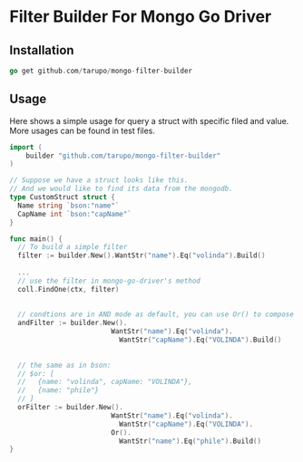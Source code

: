# Filter Builder For Mongo Go Driver

## Installation

``` go
go get github.com/tarupo/mongo-filter-builder
```

## Usage

Here shows a simple usage for query a struct with specific filed and value. More usages can be found in test files.

```go
import (
	builder "github.com/tarupo/mongo-filter-builder"
)

// Suppose we have a struct looks like this.
// And we would like to find its data from the mongodb.
type CustomStruct struct {
  Name string `bson:"name"`
  CapName int `bson:"capName"`
}

func main() {
  // To build a simple filter
  filter := builder.New().WantStr("name").Eq("volinda").Build()
  
  ...
  // use the filter in mongo-go-driver's method
  coll.FindOne(ctx, filter)
  
  
  // condtions are in AND mode as default, you can use Or() to compose more condtions.
  andFilter := builder.New().
  						 WantStr("name").Eq("volinda").
						   WantStr("capName").Eq("VOLINDA").Build()
  
  
  // the same as in bson:
  // $or: [
  //   {name: "volinda", capName: "VOLINDA"},
  //   {name: "phile"}
  // ]
  orFilter := builder.New().
  						 WantStr("name").Eq("volinda").
						   WantStr("capName").Eq("VOLINDA").
  						 Or().
						   WantStr("name").Eq("phile").Build()
}

```

